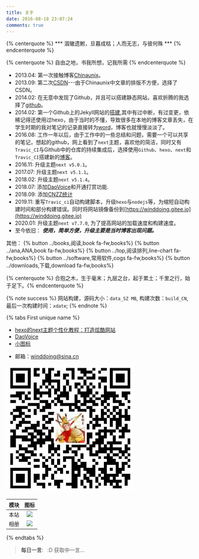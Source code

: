 ```yaml
---
title: 关于
date: 2016-08-18 23:07:24
comments: true
---
```


{% centerquote %} *** 涸辙遗鲋，旦暮成枯；人而无志，与彼何殊 *** {% endcenterquote %}

{% centerquote %} 自由之地，书我所想，记我所需 {% endcenterquote %}


* 2013.04: 第一次接触博客[Chinaunix](http://blog.chinaunix.net/uid/28769209.html)。
* 2013.09: 第二次[CSDN](https://blog.csdn.net/sdreamq)---由于Chinaunix中文章的排版不方便，选择了CSDN。
* 2014.02: 在无意中发现了Github，并且可以搭建静态网站，喜欢折腾的我选择了[github](https://xxx.github.io)。
* 2014.02: 第一个Github上的Jekyll网站的[搭建](https://winddoing.github.io/post/32555.html),其中有过中断，有过变更，依稀记得还使用过hexo，由于当时的不懂，导致很多在本地的博客文章丢失，在学生时期的我对笔记的记录直接转为[word](https://winddoing.github.io/old_notes/)，博客也就慢慢淡淡了。
* 2016.08: 工作一年以后，由于工作中的一些总结和问题，需要一个可以共享的笔记，想起的github，网上看到了`next`主题，喜欢他的简洁，同时又有`Travic_CI`与Github中的仓库的持续集成后，选择使用`Github`、`hexo`、`next`和`Travic_CI`搭建新的[博客](https://winddoing.github.io)。
* 2016.11: 升级主题`next v5.0.1`。
* 2017.07: 升级主题`next v5.1.1`。
* 2018.02: 升级主题`next v5.1.4`。
* 2018.07: 添加[DaoVoice](http://www.daovoice.io)和开通打赏功能.
* 2018.09: 添加[CNZZ统计](http://www.cnzz.com/stat/website.php?web_id=1254703532)
* 2019.11: 重写`Travic_ci`自动构建脚本，升级`hexo`与`nodejs`等，为缩短自动构建时间和部分构建错误。同时将网站镜像备份到[https://winddoing.gitee.io](https://winddoing.gitee.io)
* 2020.01: 升级主题`next v7.7.0`, 为了提高网站的加载速度和构建速度。
* 至今依旧： ***使用，简单方便，升级主要是当时博客出现问题。***

其他： {% button ../books,阅读,book fa-fw,books%} {% button ../ana,ANA,book fa-fw,books%} {% button ../top,阅读排列,line-chart fa-fw,books%} {% button ../software,常用软件,cogs fa-fw,books%} {% button ../downloads,下载,download fa-fw,books%}

{% centerquote %} 合抱之木，生于毫末；九层之台，起于累土；千里之行，始于足下。{% endcenterquote %}

{% note success %}
网站构建，源码大小：`data_SZ MB`, 构建次数：`build_CN`, 最后一次构建时间：`xdate`;
{% endnote %}

{% tabs First unique name %}
<!-- tab 网站配置 -->

* [hexo的next主题个性化教程：打造炫酷网站](https://blog.csdn.net/qq_33699981/article/details/72716951)
* [DaoVoice](https://dashboard.daovoice.io/app/a28f1641/users?segment=all-users)
* [小图标](https://fontawesome.com/icons?from=io)

<!-- endtab -->

<!-- tab 联系方式 -->

- 邮箱：winddoing@sina.cn

<!-- endtab -->

<!-- tab 捐助 -->

![alipay](/images/alipay.jpg)

<!-- endtab -->

<!-- tab 自动构建 -->

| 模块  | 图标  |
|:-----:|:-----:|
| 本站 | <a href="https://travis-ci.org/Winddoing/Winddoing.github.io"><img src="https://travis-ci.org/Winddoing/Winddoing.github.io.svg?branch=web_source"></a> |
| 相册 | <a href="https://winddoing.coding.net/p/photos-data/ci/job"><img src="https://winddoing.coding.net/badges/photos-data/job/264981/master/build.svg"></a> |

<!-- endtab -->

{% endtabs %}

>**每日一言**:
<span id="hitokoto" style="margin-left:7px;"> :D 获取中一言...</span>
<p align="right" id="afrom"></p>
<script src="https://cdn.jsdelivr.net/npm/bluebird@3/js/browser/bluebird.min.js"></script>
<script src="https://cdn.jsdelivr.net/npm/whatwg-fetch@2.0.3/fetch.min.js"></script>
<script>
    fetch('https://v1.hitokoto.cn/?c=d&c=e&c=i&c=k')
    .then(function (res){
        return res.json();
    })
    .then(function (data) {
        var hitokoto = document.getElementById('hitokoto');
        var afrom = document.getElementById('afrom');
        hitokoto.innerText = data.hitokoto;
        afrom.innerText =  '——【' + data.from + ' ' + data.from_who + '】';
    })
    .catch(function (err) {
        console.error(err);
    })
</script>
